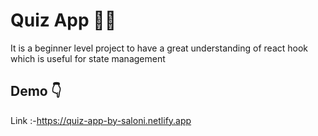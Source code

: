 
# Quiz App 👩‍🎓

It is a beginner level project to have a great understanding of react hook which is useful for state management


## Demo 👇

Link :-https://quiz-app-by-saloni.netlify.app

